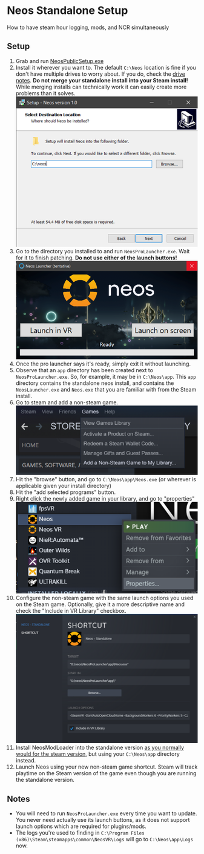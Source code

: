 # Neos Standalone Setup

How to have steam hour logging, mods, and NCR simultaneously

## Setup

1. Grab and run [NeosPublicSetup.exe](https://assets.neos.com/install/NeosPublicSetup.exe) 
2. Install it wherever you want to. The default `C:\Neos` location is fine if you don't have multiple drives to worry about. If you do, check the [drive notes](directories.md/#drive-notes). **Do not merge your standalone install into your Steam install!** While merging installs can technically work it can easily create more problems than it solves.  
   ![NeosPublicSetup.exe screenshot](img/NeosPublicSetup.png)
3. Go to the directory you installed to and run `NeosProLauncher.exe`. Wait for it to finish patching. **Do not use either of the launch buttons!**  
   ![NeosProLauncher.exe screenshot](img/NeosProLauncher.png)
4. Once the pro launcher says it's ready, simply exit it without launching.
5. Observe that an `app` directory has been created next to `NeosProLauncher.exe`. So, for example, it may be in `C:\Neos\app`. This `app` directory contains the standalone neos install, and contains the `NeosLauncher.exe` and `Neos.exe` that you are familiar with from the Steam install.
6. Go to steam and add a non-steam game.  
   ![add non-steam game screenshot](img/add_non_steam_game.png)
7. Hit the "browse" button, and go to `C:\Neos\app\Neos.exe` (or wherever is applicable given your install directory)
8. Hit the "add selected programs" button.
9.  Right click the newly added game in your library, and go to "properties"  
   ![right click properties screenshot](img/non_steam_game_properties_1.png)
11. Configure the non-steam game with the same launch options you used on the Steam game. Optionally, give it a more descriptive name and check the "Include in VR Library" checkbox.  
    ![non steam game properties screenshot](img/non_steam_game_properties_2.png)  
12. Install NeosModLoader into the standalone version [as you normally would for the steam version](../README.md#installation), but using your `C:\Neos\app` directory instead.
13. Launch Neos using your new non-steam game shortcut. Steam will track playtime on the Steam version of the game even though you are running the standalone version.

## Notes

- You will need to run `NeosProLauncher.exe` every time you want to update. You never need actually use its launch buttons, as it does not support launch options which are required for plugins/mods.
- The logs you're used to finding in `C:\Program Files (x86)\Steam\steamapps\common\NeosVR\Logs` will go to `C:\Neos\app\Logs` now.
